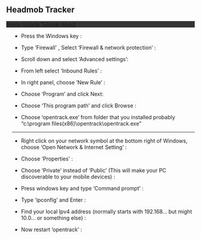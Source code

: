 
<link rel="stylesheet" href="https://cdnjs.cloudflare.com/ajax/libs/font-awesome/4.7.0/css/font-awesome.min.css">
<style>
@import "{{ headmob.github.io }}";

header {
  display: none;
}
.topnav {
  overflow: hidden;
  background-color: #333;
}

.topnav a {
  float: left;
  display: block;
  color: #f2f2f2;
  text-align: center;
  padding: 14px 16px;
  text-decoration: none;
  font-size: 17px;
}

.topnav a:hover {
  background-color: #dde;
  color: black;
}

.topnav a.active {
  background-color: #edbb2f;
  color: white;
}

.topnav .icon {
  display: none;
}

@media screen and (max-width: 600px) {
  .topnav a:not(:first-child) {display: none;}
  .topnav a.icon {
    float: right;
    display: block;
  }
}

@media screen and (max-width: 600px) {
  .topnav.responsive {position: relative;}
  .topnav.responsive .icon {
    position: absolute;
    right: 0;
    top: 0;
  }
  .topnav.responsive a {
    float: none;
    display: block;
    text-align: left;
  }
}
</style>
<h2>Headmob Tracker</h2>
<div class="topnav" id="myTopnav">
  <a href="/">Home</a>
  <a href="#script">Scripts</a>
  <a href="#tutorial" class="active">Tutorial</a>
  <a href="#about">About</a>
  <a href="javascript:void(0);" class="icon" onclick="myFunction()">
    <i class="fa fa-bars"></i>
  </a>
</div>

<div style="padding-left:16px">
 
  - Press the Windows key :
 - Type ‘Firewall' , Select ‘Firewall & network protection’ :
 
- Scroll down and select ‘Advanced settings’:
 - From left select ‘Inbound Rules’ :
 
- In right panel, choose ‘New Rule’ :
 - Choose ‘Program’ and click Next:
 
- Choose ‘This program path’ and click Browse :
 - Choose ‘opentrack.exe’ from folder that you installed probably “c:\program files(x86)\opentrack\opentrack.exe”
 ------------------------------------

- Right click on your network symbol at the bottom right of Windows, choose ‘Open Network & Internet Setting’ :
 - Choose ‘Properties’ :
 
- Choose ‘Private’ instead of ‘Public’ (This will make your PC discoverable to your mobile devices) :
 
- Press windows key and type ‘Command prompt’ :
 - Type ‘ipconfig’ and Enter :
 
- Find your local Ipv4 address (normally starts with 192.168... but might 10.0... or something else) :
 - Now restart ‘opentrack’ :
 
</div>

<script>
function myFunction() {
  var x = document.getElementById("myTopnav");
  if (x.className === "topnav") {
    x.className += " responsive";
  } else {
    x.className = "topnav";
  }
}
</script>



